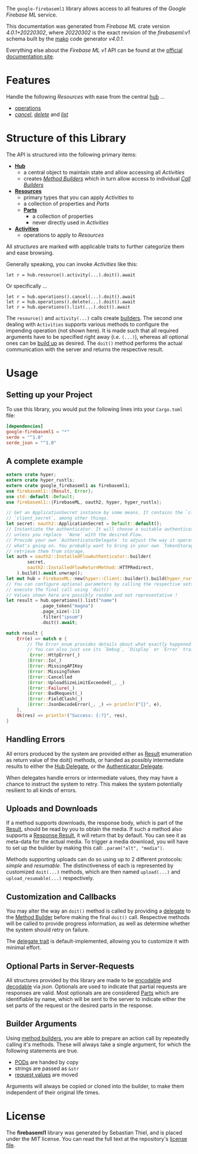 <!---
DO NOT EDIT !
This file was generated automatically from 'src/generator/templates/api/README.md.mako'
DO NOT EDIT !
-->
The `google-firebaseml1` library allows access to all features of the *Google Firebase ML* service.

This documentation was generated from *Firebase ML* crate version *4.0.1+20220302*, where *20220302* is the exact revision of the *firebaseml:v1* schema built by the [mako](http://www.makotemplates.org/) code generator *v4.0.1*.

Everything else about the *Firebase ML* *v1* API can be found at the
[official documentation site](https://firebase.google.com).
# Features

Handle the following *Resources* with ease from the central [hub](https://docs.rs/google-firebaseml1/4.0.1+20220302/google_firebaseml1/FirebaseML) ... 

* [operations](https://docs.rs/google-firebaseml1/4.0.1+20220302/google_firebaseml1/api::Operation)
 * [*cancel*](https://docs.rs/google-firebaseml1/4.0.1+20220302/google_firebaseml1/api::OperationCancelCall), [*delete*](https://docs.rs/google-firebaseml1/4.0.1+20220302/google_firebaseml1/api::OperationDeleteCall) and [*list*](https://docs.rs/google-firebaseml1/4.0.1+20220302/google_firebaseml1/api::OperationListCall)




# Structure of this Library

The API is structured into the following primary items:

* **[Hub](https://docs.rs/google-firebaseml1/4.0.1+20220302/google_firebaseml1/FirebaseML)**
    * a central object to maintain state and allow accessing all *Activities*
    * creates [*Method Builders*](https://docs.rs/google-firebaseml1/4.0.1+20220302/google_firebaseml1/client::MethodsBuilder) which in turn
      allow access to individual [*Call Builders*](https://docs.rs/google-firebaseml1/4.0.1+20220302/google_firebaseml1/client::CallBuilder)
* **[Resources](https://docs.rs/google-firebaseml1/4.0.1+20220302/google_firebaseml1/client::Resource)**
    * primary types that you can apply *Activities* to
    * a collection of properties and *Parts*
    * **[Parts](https://docs.rs/google-firebaseml1/4.0.1+20220302/google_firebaseml1/client::Part)**
        * a collection of properties
        * never directly used in *Activities*
* **[Activities](https://docs.rs/google-firebaseml1/4.0.1+20220302/google_firebaseml1/client::CallBuilder)**
    * operations to apply to *Resources*

All *structures* are marked with applicable traits to further categorize them and ease browsing.

Generally speaking, you can invoke *Activities* like this:

```Rust,ignore
let r = hub.resource().activity(...).doit().await
```

Or specifically ...

```ignore
let r = hub.operations().cancel(...).doit().await
let r = hub.operations().delete(...).doit().await
let r = hub.operations().list(...).doit().await
```

The `resource()` and `activity(...)` calls create [builders][builder-pattern]. The second one dealing with `Activities` 
supports various methods to configure the impending operation (not shown here). It is made such that all required arguments have to be 
specified right away (i.e. `(...)`), whereas all optional ones can be [build up][builder-pattern] as desired.
The `doit()` method performs the actual communication with the server and returns the respective result.

# Usage

## Setting up your Project

To use this library, you would put the following lines into your `Cargo.toml` file:

```toml
[dependencies]
google-firebaseml1 = "*"
serde = "^1.0"
serde_json = "^1.0"
```

## A complete example

```Rust
extern crate hyper;
extern crate hyper_rustls;
extern crate google_firebaseml1 as firebaseml1;
use firebaseml1::{Result, Error};
use std::default::Default;
use firebaseml1::{FirebaseML, oauth2, hyper, hyper_rustls};

// Get an ApplicationSecret instance by some means. It contains the `client_id` and 
// `client_secret`, among other things.
let secret: oauth2::ApplicationSecret = Default::default();
// Instantiate the authenticator. It will choose a suitable authentication flow for you, 
// unless you replace  `None` with the desired Flow.
// Provide your own `AuthenticatorDelegate` to adjust the way it operates and get feedback about 
// what's going on. You probably want to bring in your own `TokenStorage` to persist tokens and
// retrieve them from storage.
let auth = oauth2::InstalledFlowAuthenticator::builder(
        secret,
        oauth2::InstalledFlowReturnMethod::HTTPRedirect,
    ).build().await.unwrap();
let mut hub = FirebaseML::new(hyper::Client::builder().build(hyper_rustls::HttpsConnectorBuilder::new().with_native_roots().https_or_http().enable_http1().enable_http2().build()), auth);
// You can configure optional parameters by calling the respective setters at will, and
// execute the final call using `doit()`.
// Values shown here are possibly random and not representative !
let result = hub.operations().list("name")
             .page_token("magna")
             .page_size(-11)
             .filter("ipsum")
             .doit().await;

match result {
    Err(e) => match e {
        // The Error enum provides details about what exactly happened.
        // You can also just use its `Debug`, `Display` or `Error` traits
         Error::HttpError(_)
        |Error::Io(_)
        |Error::MissingAPIKey
        |Error::MissingToken
        |Error::Cancelled
        |Error::UploadSizeLimitExceeded(_, _)
        |Error::Failure(_)
        |Error::BadRequest(_)
        |Error::FieldClash(_)
        |Error::JsonDecodeError(_, _) => println!("{}", e),
    },
    Ok(res) => println!("Success: {:?}", res),
}

```
## Handling Errors

All errors produced by the system are provided either as [Result](https://docs.rs/google-firebaseml1/4.0.1+20220302/google_firebaseml1/client::Result) enumeration as return value of
the doit() methods, or handed as possibly intermediate results to either the 
[Hub Delegate](https://docs.rs/google-firebaseml1/4.0.1+20220302/google_firebaseml1/client::Delegate), or the [Authenticator Delegate](https://docs.rs/yup-oauth2/*/yup_oauth2/trait.AuthenticatorDelegate.html).

When delegates handle errors or intermediate values, they may have a chance to instruct the system to retry. This 
makes the system potentially resilient to all kinds of errors.

## Uploads and Downloads
If a method supports downloads, the response body, which is part of the [Result](https://docs.rs/google-firebaseml1/4.0.1+20220302/google_firebaseml1/client::Result), should be
read by you to obtain the media.
If such a method also supports a [Response Result](https://docs.rs/google-firebaseml1/4.0.1+20220302/google_firebaseml1/client::ResponseResult), it will return that by default.
You can see it as meta-data for the actual media. To trigger a media download, you will have to set up the builder by making
this call: `.param("alt", "media")`.

Methods supporting uploads can do so using up to 2 different protocols: 
*simple* and *resumable*. The distinctiveness of each is represented by customized 
`doit(...)` methods, which are then named `upload(...)` and `upload_resumable(...)` respectively.

## Customization and Callbacks

You may alter the way an `doit()` method is called by providing a [delegate](https://docs.rs/google-firebaseml1/4.0.1+20220302/google_firebaseml1/client::Delegate) to the 
[Method Builder](https://docs.rs/google-firebaseml1/4.0.1+20220302/google_firebaseml1/client::CallBuilder) before making the final `doit()` call. 
Respective methods will be called to provide progress information, as well as determine whether the system should 
retry on failure.

The [delegate trait](https://docs.rs/google-firebaseml1/4.0.1+20220302/google_firebaseml1/client::Delegate) is default-implemented, allowing you to customize it with minimal effort.

## Optional Parts in Server-Requests

All structures provided by this library are made to be [encodable](https://docs.rs/google-firebaseml1/4.0.1+20220302/google_firebaseml1/client::RequestValue) and 
[decodable](https://docs.rs/google-firebaseml1/4.0.1+20220302/google_firebaseml1/client::ResponseResult) via *json*. Optionals are used to indicate that partial requests are responses 
are valid.
Most optionals are are considered [Parts](https://docs.rs/google-firebaseml1/4.0.1+20220302/google_firebaseml1/client::Part) which are identifiable by name, which will be sent to 
the server to indicate either the set parts of the request or the desired parts in the response.

## Builder Arguments

Using [method builders](https://docs.rs/google-firebaseml1/4.0.1+20220302/google_firebaseml1/client::CallBuilder), you are able to prepare an action call by repeatedly calling it's methods.
These will always take a single argument, for which the following statements are true.

* [PODs][wiki-pod] are handed by copy
* strings are passed as `&str`
* [request values](https://docs.rs/google-firebaseml1/4.0.1+20220302/google_firebaseml1/client::RequestValue) are moved

Arguments will always be copied or cloned into the builder, to make them independent of their original life times.

[wiki-pod]: http://en.wikipedia.org/wiki/Plain_old_data_structure
[builder-pattern]: http://en.wikipedia.org/wiki/Builder_pattern
[google-go-api]: https://github.com/google/google-api-go-client

# License
The **firebaseml1** library was generated by Sebastian Thiel, and is placed 
under the *MIT* license.
You can read the full text at the repository's [license file][repo-license].

[repo-license]: https://github.com/Byron/google-apis-rsblob/main/LICENSE.md


